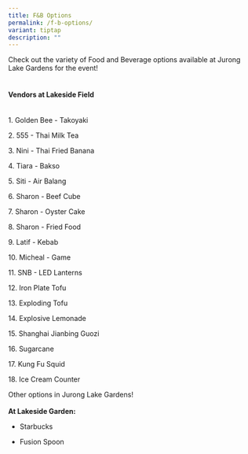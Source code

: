 ```yaml
---
title: F&B Options
permalink: /f-b-options/
variant: tiptap
description: ""
---
```

<p>Check out the variety of Food and Beverage options available at Jurong
Lake Gardens for the event!
<br>
<br>
</p>
<h4><strong>Vendors at Lakeside Field</strong></h4>
<p>
<br>1. Golden Bee - Takoyaki</p>
<p>2. ⁠555 - Thai Milk Tea</p>
<p>3. ⁠Nini - Thai Fried Banana</p>
<p>4. ⁠Tiara - Bakso</p>
<p>5. Siti - Air Balang</p>
<p>6. ⁠Sharon - Beef Cube</p>
<p>7. ⁠Sharon - Oyster Cake</p>
<p>8. ⁠Sharon - Fried Food</p>
<p>9. ⁠Latif - Kebab</p>
<p>10. ⁠Micheal - Game</p>
<p>11. ⁠SNB - LED Lanterns</p>
<p>12. ⁠Iron Plate Tofu</p>
<p>13. ⁠Exploding Tofu</p>
<p>14. ⁠Explosive Lemonade</p>
<p>15. ⁠Shanghai Jianbing Guozi</p>
<p>16. ⁠Sugarcane</p>
<p>17. ⁠Kung Fu Squid</p>
<p>18. Ice Cream Counter</p>
<p></p>
<p>Other options in Jurong Lake Gardens!
<br>
<br><strong>At Lakeside Garden:</strong>
</p>
<ul data-tight="true" class="tight">
<li>
<p>Starbucks</p>
</li>
<li>
<p>Fusion Spoon</p>
</li>
</ul>
<p></p>